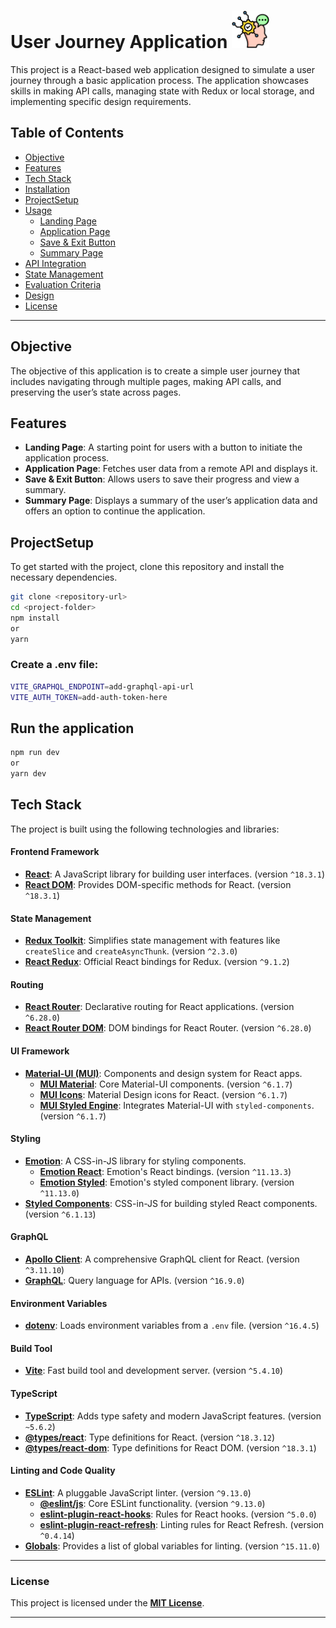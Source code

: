 # User Journey Application  <img src="./src/assets/app-logo.png" alt="App Logo" width="60" height="60"/>

This project is a React-based web application designed to simulate a user journey through a basic application process. The application showcases skills in making API calls, managing state with Redux or local storage, and implementing specific design requirements.




## Table of Contents
- [Objective](#objective)
- [Features](#features)
- [Tech Stack](#tech-stack)
- [Installation](#installation)
- [ProjectSetup](#projectsetup)
- [Usage](#usage)
  - [Landing Page](#landing-page)
  - [Application Page](#application-page)
  - [Save & Exit Button](#save--exit-button)
  - [Summary Page](#summary-page)
- [API Integration](#api-integration)
- [State Management](#state-management)
- [Evaluation Criteria](#evaluation-criteria)
- [Design](#design)
- [License](#license)

---

## Objective

The objective of this application is to create a simple user journey that includes navigating through multiple pages, making API calls, and preserving the user’s state across pages.

## Features

- **Landing Page**: A starting point for users with a button to initiate the application process.
- **Application Page**: Fetches user data from a remote API and displays it.
- **Save & Exit Button**: Allows users to save their progress and view a summary.
- **Summary Page**: Displays a summary of the user’s application data and offers an option to continue the application.


## ProjectSetup


To get started with the project, clone this repository and install the necessary dependencies.

```bash
git clone <repository-url>
cd <project-folder>
npm install 
or
yarn 
```

### Create a .env file:
```bash
VITE_GRAPHQL_ENDPOINT=add-graphql-api-url
VITE_AUTH_TOKEN=add-auth-token-here
```
## Run the application

```bash
npm run dev
or
yarn dev
```

## Tech Stack

The project is built using the following technologies and libraries:

#### **Frontend Framework**
- **[React](https://reactjs.org/)**: A JavaScript library for building user interfaces. (version `^18.3.1`)
- **[React DOM](https://react.dev/reference/react-dom/components)**: Provides DOM-specific methods for React. (version `^18.3.1`)

#### **State Management**
- **[Redux Toolkit](https://redux-toolkit.js.org/)**: Simplifies state management with features like `createSlice` and `createAsyncThunk`. (version `^2.3.0`)
- **[React Redux](https://react-redux.js.org/)**: Official React bindings for Redux. (version `^9.1.2`)

#### **Routing**
- **[React Router](https://reactrouter.com/)**: Declarative routing for React applications. (version `^6.28.0`)
- **[React Router DOM](https://reactrouter.com/)**: DOM bindings for React Router. (version `^6.28.0`)

#### **UI Framework**
- **[Material-UI (MUI)](https://mui.com/)**: Components and design system for React apps.
  - **[MUI Material](https://mui.com/)**: Core Material-UI components. (version `^6.1.7`)
  - **[MUI Icons](https://mui.com/material-ui/material-icons/)**: Material Design icons for React. (version `^6.1.7`)
  - **[MUI Styled Engine](https://mui.com/system/styled/)**: Integrates Material-UI with `styled-components`. (version `^6.1.7`)

#### **Styling**
- **[Emotion](https://emotion.sh/docs/introduction)**: A CSS-in-JS library for styling components. 
  - **[Emotion React](https://emotion.sh/docs/@emotion/react)**: Emotion's React bindings. (version `^11.13.3`)
  - **[Emotion Styled](https://emotion.sh/docs/@emotion/styled)**: Emotion's styled component library. (version `^11.13.0`)
- **[Styled Components](https://styled-components.com/)**: CSS-in-JS for building styled React components. (version `^6.1.13`)

#### **GraphQL**
- **[Apollo Client](https://www.apollographql.com/docs/react/)**: A comprehensive GraphQL client for React. (version `^3.11.10`)
- **[GraphQL](https://graphql.org/)**: Query language for APIs. (version `^16.9.0`)

#### **Environment Variables**
- **[dotenv](https://github.com/motdotla/dotenv)**: Loads environment variables from a `.env` file. (version `^16.4.5`)

#### **Build Tool**
- **[Vite](https://vitejs.dev/)**: Fast build tool and development server. (version `^5.4.10`)

#### **TypeScript**
- **[TypeScript](https://www.typescriptlang.org/)**: Adds type safety and modern JavaScript features. (version `~5.6.2`)
- **[@types/react](https://www.npmjs.com/package/@types/react)**: Type definitions for React. (version `^18.3.12`)
- **[@types/react-dom](https://www.npmjs.com/package/@types/react-dom)**: Type definitions for React DOM. (version `^18.3.1`)

#### **Linting and Code Quality**
- **[ESLint](https://eslint.org/)**: A pluggable JavaScript linter. (version `^9.13.0`)
  - **[@eslint/js](https://www.npmjs.com/package/@eslint/js)**: Core ESLint functionality. (version `^9.13.0`)
  - **[eslint-plugin-react-hooks](https://www.npmjs.com/package/eslint-plugin-react-hooks)**: Rules for React hooks. (version `^5.0.0`)
  - **[eslint-plugin-react-refresh](https://www.npmjs.com/package/eslint-plugin-react-refresh)**: Linting rules for React Refresh. (version `^0.4.14`)
- **[Globals](https://github.com/sindresorhus/globals)**: Provides a list of global variables for linting. (version `^15.11.0`)

---
### License

This project is licensed under the **[MIT License](./LICENSE)**.

---



